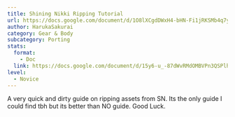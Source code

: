 ```yaml
---
title: Shining Nikki Ripping Tutorial
url: https://docs.google.com/document/d/1O8lXCgdDWxH4-bHN-Fi1jRKSMb4q7ycqCXqPL8k4KzA/edit
author: HarukaSakurai
category: Gear & Body
subcategory: Porting
stats:
  format:
    - Doc
  link: https://docs.google.com/document/d/15y6-u_-87dWvRMdOMBVPn3QSPlhoeTc4iU7Xp-WbGkg/edit?usp=sharing
level:
  - Novice
---
```

A very quick and dirty guide on ripping assets from SN. Its the only guide I could find tbh but its better than NO guide. Good Luck.